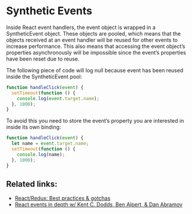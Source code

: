 # Synthetic Events

Inside React event handlers, the event object is wrapped in a SyntheticEvent object. These objects are pooled, which means that the objects received at an event handler will be reused for other events to increase performance. This also means that accessing the event object’s properties asynchronously will be impossible since the event’s properties have been reset due to reuse.

The following piece of code will log null because event has been reused inside the SyntheticEvent pool:

```javascript
function handleClick(event) {
  setTimeout(function () {
    console.log(event.target.name);
  }, 1000);
}
```

To avoid this you need to store the event’s property you are interested in inside its own binding:

```javascript
function handleClick(event) {
  let name = event.target.name;
  setTimeout(function () {
    console.log(name);
  }, 1000);
}
```

## Related links:

* [React/Redux: Best practices & gotchas](https://medium.com/nick-parsons/react-redux-best-practices-gotchas-56cf61c1c415)
* [React events in depth w/ Kent C. Dodds, Ben Alpert, & Dan Abramov](https://www.youtube.com/watch?v=dRo_egw7tBc)

